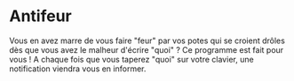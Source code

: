 # Antifeur

Vous en avez marre de vous faire "feur" par vos potes qui se croient drôles dès que vous avez le malheur d'écrire "quoi" ? Ce programme est fait pour vous !
A chaque fois que vous taperez "quoi" sur votre clavier, une notification viendra vous en informer.
